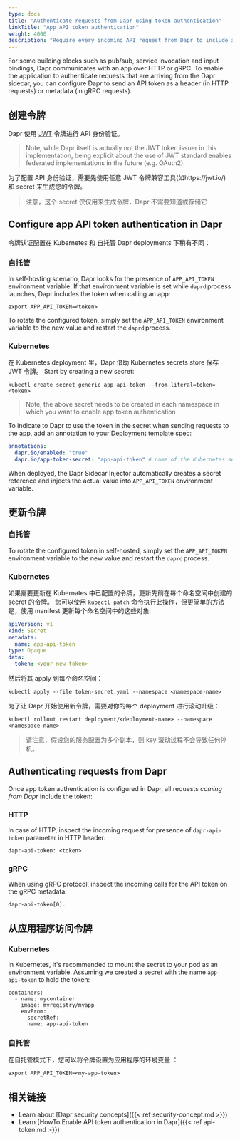 ```yaml
---
type: docs
title: "Authenticate requests from Dapr using token authentication"
linkTitle: "App API token authentication"
weight: 4000
description: "Require every incoming API request from Dapr to include an authentication token"
---
```


For some building blocks such as pub/sub, service invocation and input bindings, Dapr communicates with an app over HTTP or gRPC. To enable the application to authenticate requests that are arriving from the Dapr sidecar, you can configure Dapr to send an API token as a header (in HTTP requests) or metadata (in gRPC requests).

## 创建令牌

Dapr 使用 [JWT](https://jwt.io/) 令牌进行 API 身份验证。

> Note, while Dapr itself is actually not the JWT token issuer in this implementation, being explicit about the use of JWT standard enables federated implementations in the future (e.g. OAuth2).

为了配置 API 身份验证，需要先使用任意 JWT 令牌兼容工具(如https://jwt.io/) 和 secret 来生成您的令牌。

> 注意，这个 secret 仅仅用来生成令牌，Dapr 不需要知道或存储它

## Configure app API token authentication in Dapr

令牌认证配置在 Kubernetes 和 自托管 Dapr deployments 下稍有不同：

### 自托管

In self-hosting scenario, Dapr looks for the presence of `APP_API_TOKEN` environment variable. If that environment variable is set while `daprd` process launches, Dapr includes the token when calling an app:

```shell
export APP_API_TOKEN=<token>
```

To rotate the configured token, simply set the `APP_API_TOKEN` environment variable to the new value and restart the `daprd` process.

### Kubernetes

在 Kubernetes deployment 里，Dapr 借助 Kubernetes secrets store 保存 JWT 令牌。 Start by creating a new secret:

```shell
kubectl create secret generic app-api-token --from-literal=token=<token> 
```

> Note, the above secret needs to be created in each namespace in which you want to enable app token authentication

To indicate to Dapr to use the token in the secret when sending requests to the app, add an annotation to your Deployment template spec:

```yaml
annotations: 
  dapr.io/enabled: "true" 
  dapr.io/app-token-secret: "app-api-token" # name of the Kubernetes secret
```

When deployed, the Dapr Sidecar Injector automatically creates a secret reference and injects the actual value into `APP_API_TOKEN` environment variable.

## 更新令牌

### 自托管

To rotate the configured token in self-hosted, simply set the `APP_API_TOKEN` environment variable to the new value and restart the `daprd` process.

### Kubernetes

如果需要更新在 Kubernates 中已配置的令牌，更新先前在每个命名空间中创建的 secret 的令牌。 您可以使用 `kubectl patch` 命令执行此操作，但更简单的方法是，使用 manifest 更新每个命名空间中的这些对象:

```yaml
apiVersion: v1
kind: Secret
metadata:
  name: app-api-token
type: Opaque
data:
  token: <your-new-token>
```

然后将其 apply 到每个命名空间：

```shell
kubectl apply --file token-secret.yaml --namespace <namespace-name>
```

为了让 Dapr 开始使用新令牌，需要对你的每个 deployment 进行滚动升级：

```shell
kubectl rollout restart deployment/<deployment-name> --namespace <namespace-name>
```

> 请注意，假设您的服务配置为多个副本，则 key 滚动过程不会导致任何停机。


## Authenticating requests from Dapr

Once app token authentication is configured in Dapr, all requests *coming from Dapr* include the token:

### HTTP

In case of HTTP, inspect the incoming request for presence of `dapr-api-token` parameter in HTTP header:

```shell
dapr-api-token: <token>
```

### gRPC

When using gRPC protocol, inspect the incoming calls for the API token on the gRPC metadata:

```shell
dapr-api-token[0].
```

## 从应用程序访问令牌

### Kubernetes

In Kubernetes, it's recommended to mount the secret to your pod as an environment variable. Assuming we created a secret with the name `app-api-token` to hold the token:

```
containers:
  - name: mycontainer
    image: myregistry/myapp
    envFrom:
    - secretRef:
      name: app-api-token
```

### 自托管

在自托管模式下，您可以将令牌设置为应用程序的环境变量 ：

```
export APP_API_TOKEN=<my-app-token>
```

## 相关链接

- Learn about [Dapr security concepts]({{< ref security-concept.md >}})
- Learn [HowTo Enable API token authentication in Dapr]({{< ref api-token.md >}})
